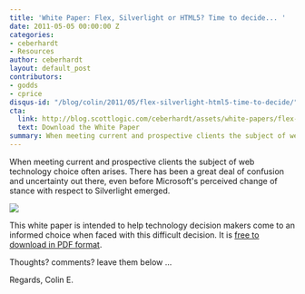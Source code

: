```yaml
---
title: 'White Paper: Flex, Silverlight or HTML5? Time to decide... '
date: 2011-05-05 00:00:00 Z
categories:
- ceberhardt
- Resources
author: ceberhardt
layout: default_post
contributors:
- godds
- cprice
disqus-id: "/blog/colin/2011/05/flex-silverlight-html5-time-to-decide/"
cta:
  link: http://blog.scottlogic.com/ceberhardt/assets/white-papers/flex-silverlight-html5.pdf
  text: Download the White Paper
summary: When meeting current and prospective clients the subject of web technology choice often arises. There has been a great deal of confusion and uncertainty out there, even before Microsoft's perceived change of stance with respect to Silverlight emerged.
---
```


When meeting current and prospective clients the subject of web technology choice often arises. There has been a great deal of confusion and uncertainty out there, even before Microsoft's perceived change of stance with respect to Silverlight emerged.

<a href="{{site.baseurl}}/ceberhardt/assets/white-papers/flex-silverlight-html5.pdf">
<img src="{{ site.baseurl }}/ceberhardt/assets/white-papers/flex-silverlight-html5.png" />
</a>

This white paper is intended to help technology decision makers come to an informed choice when faced with this difficult decision. It is [free to download in PDF format]({{site.baseurl}}/ceberhardt/assets/white-papers/flex-silverlight-html5.pdf).

Thoughts? comments? leave them below ...

Regards, Colin E.
